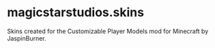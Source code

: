 # magicstarstudios.skins
Skins created for the Customizable Player Models mod for Minecraft by JaspinBurner.
